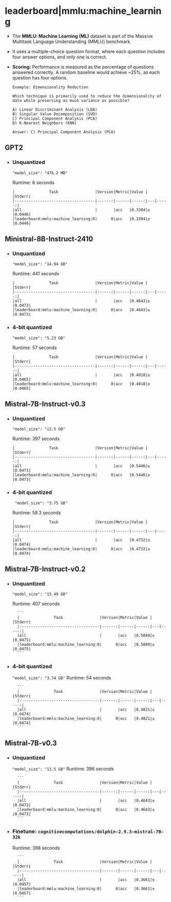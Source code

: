 # leaderboard|mmlu:machine_learning

- The **MMLU: Machine Learning (ML)** dataset is part of the Massive Multitask Language Understanding (MMLU) benchmark.
- It uses a multiple-choice question format, where each question includes four answer options, and only one is correct.
- **Scoring:** Performance is measured as the percentage of questions answered correctly. A random baseline would achieve ~25%, as each question has four options.

    ```
    Example: Dimensionality Reduction

    Which technique is primarily used to reduce the dimensionality of data while preserving as much variance as possible?

    A) Linear Discriminant Analysis (LDA)
    B) Singular Value Decomposition (SVD)
    C) Principal Component Analysis (PCA)
    D) K-Nearest Neighbors (KNN)

    Answer: C) Principal Component Analysis (PCA)
    ```

## GPT2
- ### Unquantized
    `"model_size": "476.2 MB"`

    Runtime: 6 seconds
    ```
    |               Task                |Version|Metric|Value |   |Stderr|
    |-----------------------------------|------:|------|-----:|---|-----:|
    |all                                |       |acc   |0.3304|±  |0.0446|
    |leaderboard:mmlu:machine_learning:0|      0|acc   |0.3304|±  |0.0446|
    ```

## Ministral-8B-Instruct-2410
- ### Unquantized
    `"model_size": "14.94 GB"`

    Runtime: 441 seconds

    ```
    |               Task                |Version|Metric|Value |   |Stderr|
    |-----------------------------------|------:|------|-----:|---|-----:|
    |all                                |       |acc   |0.4643|±  |0.0473|
    |leaderboard:mmlu:machine_learning:0|      0|acc   |0.4643|±  |0.0473|
    ```
- ### 4-bit quantized
    `"model_size": "5.23 GB"`

    Runtime: 57 seconds

    ```
    |               Task                |Version|Metric|Value |   |Stderr|
    |-----------------------------------|------:|------|-----:|---|-----:|
    |all                                |       |acc   |0.4018|±  |0.0465|
    |leaderboard:mmlu:machine_learning:0|      0|acc   |0.4018|±  |0.0465|
    ```

## Mistral-7B-Instruct-v0.3
- ### Unquantized
    `"model_size": "13.5 GB"`

    Runtime: 397 seconds

    ```
    |               Task                |Version|Metric|Value |   |Stderr|
    |-----------------------------------|------:|------|-----:|---|-----:|
    |all                                |       |acc   |0.5446|±  |0.0473|
    |leaderboard:mmlu:machine_learning:0|      0|acc   |0.5446|±  |0.0473|
    ```
- ### 4-bit quantized
    ` "model_size": "3.75 GB"`

    Runtime: 58.3 seconds

    ```
    |               Task                |Version|Metric|Value |   |Stderr|
    |-----------------------------------|------:|------|-----:|---|-----:|
    |all                                |       |acc   |0.4732|±  |0.0474|
    |leaderboard:mmlu:machine_learning:0|      0|acc   |0.4732|±  |0.0474|
    ```

## Mistral-7B-Instruct-v0.2
- ### Unquantized
    `"model_size": "13.49 GB"`

    Runtime: 407 seconds

        ```
        |               Task                |Version|Metric|Value |   |Stderr|
        |-----------------------------------|------:|------|-----:|---|-----:|
        |all                                |       |acc   |0.5089|±  |0.0475|
        |leaderboard:mmlu:machine_learning:0|      0|acc   |0.5089|±  |0.0475|
        ```

- ### 4-bit quantized
    `"model_size": "3.74 GB"`
    Runtime: 54 seconds

        ```
        |               Task                |Version|Metric|Value |   |Stderr|
        |-----------------------------------|------:|------|-----:|---|-----:|
        |all                                |       |acc   |0.4821|±  |0.0474|
        |leaderboard:mmlu:machine_learning:0|      0|acc   |0.4821|±  |0.0474|
        ```

## Mistral-7B-v0.3
- ### Unquantized
    `"model_size": "13.5 GB"`
    Runtime: 396 seconds

        ```
        |               Task                |Version|Metric|Value |   |Stderr|
        |-----------------------------------|------:|------|-----:|---|-----:|
        |all                                |       |acc   |0.4643|±  |0.0473|
        |leaderboard:mmlu:machine_learning:0|      0|acc   |0.4643|±  |0.0473|
        ```

- ### Finetune: `cognitivecomputations/dolphin-2.9.3-mistral-7B-32k`
    Runtime: 398 seconds

        ```
        |               Task                |Version|Metric|Value |   |Stderr|
        |-----------------------------------|------:|------|-----:|---|-----:|
        |all                                |       |acc   |0.3661|±  |0.0457|
        |leaderboard:mmlu:machine_learning:0|      0|acc   |0.3661|±  |0.0457|
        ```
